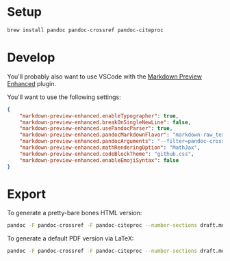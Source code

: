 # Setup

```bash
brew install pandoc pandoc-crossref pandoc-citeproc
```

# Develop

You'll probably also want to use VSCode with the [Markdown Preview Enhanced](https://marketplace.visualstudio.com/items?itemName=shd101wyy.markdown-preview-enhanced) plugin.

You'll want to use the following settings:

```json
{
    "markdown-preview-enhanced.enableTypographer": true,
    "markdown-preview-enhanced.breakOnSingleNewLine": false,
    "markdown-preview-enhanced.usePandocParser": true,
    "markdown-preview-enhanced.pandocMarkdownFlavor": "markdown-raw_tex+tex_math_dollars+fenced_code_attributes+backtick_code_blocks",
    "markdown-preview-enhanced.pandocArguments": "--filter=pandoc-crossref",
    "markdown-preview-enhanced.mathRenderingOption": "MathJax",
    "markdown-preview-enhanced.codeBlockTheme": "github.css",
    "markdown-preview-enhanced.enableEmojiSyntax": false
}
```

# Export

To generate a pretty-bare bones HTML version:

```bash
pandoc -F pandoc-crossref -F pandoc-citeproc --number-sections draft.md -o draft.html --mathjax --standalone 
```

To generate a default PDF version via LaTeX:

```bash
pandoc -F pandoc-crossref -F pandoc-citeproc --number-sections draft.md -o blah.pdf
```
